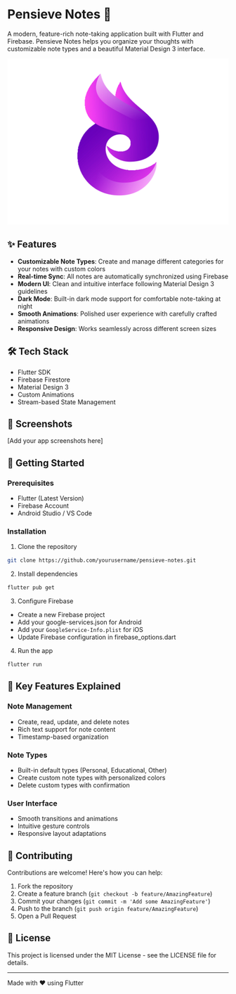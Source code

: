 # Pensieve Notes 📝

A modern, feature-rich note-taking application built with Flutter and Firebase. Pensieve Notes helps you organize your thoughts with customizable note types and a beautiful Material Design 3 interface.

![App Logo](assets/app_logo.png)

## ✨ Features

- **Customizable Note Types**: Create and manage different categories for your notes with custom colors
- **Real-time Sync**: All notes are automatically synchronized using Firebase
- **Modern UI**: Clean and intuitive interface following Material Design 3 guidelines
- **Dark Mode**: Built-in dark mode support for comfortable note-taking at night
- **Smooth Animations**: Polished user experience with carefully crafted animations
- **Responsive Design**: Works seamlessly across different screen sizes

## 🛠️ Tech Stack

- Flutter SDK
- Firebase Firestore
- Material Design 3
- Custom Animations
- Stream-based State Management

## 📱 Screenshots

[Add your app screenshots here]

## 🚀 Getting Started

### Prerequisites

- Flutter (Latest Version)
- Firebase Account
- Android Studio / VS Code

### Installation

1. Clone the repository
```sh
git clone https://github.com/yourusername/pensieve-notes.git
```

2. Install dependencies
```sh
flutter pub get
```

3. Configure Firebase
- Create a new Firebase project
- Add your google-services.json for Android
- Add your `GoogleService-Info.plist` for iOS
- Update Firebase configuration in firebase_options.dart


4. Run the app
```sh
flutter run
```

## 🎯 Key Features Explained

### Note Management
- Create, read, update, and delete notes
- Rich text support for note content
- Timestamp-based organization

### Note Types
- Built-in default types (Personal, Educational, Other)
- Create custom note types with personalized colors
- Delete custom types with confirmation

### User Interface
- Smooth transitions and animations
- Intuitive gesture controls
- Responsive layout adaptations

## 🤝 Contributing

Contributions are welcome! Here's how you can help:

1. Fork the repository
2. Create a feature branch (`git checkout -b feature/AmazingFeature`)
3. Commit your changes (`git commit -m 'Add some AmazingFeature'`)
4. Push to the branch (`git push origin feature/AmazingFeature`)
5. Open a Pull Request

## 📄 License

This project is licensed under the MIT License - see the LICENSE file for details.

---

Made with ❤️ using Flutter
```
